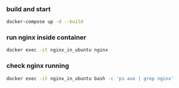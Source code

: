 ### build and start
```bash
docker-compose up -d --build
```

### run nginx inside container
```bash
docker exec -it nginx_in_ubuntu nginx
```
### check nginx running
```bash
docker exec -it nginx_in_ubuntu bash -c 'ps aux | grep nginx'
```
